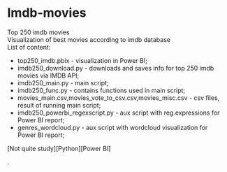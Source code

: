 # Imdb-movies  
 Top 250 imdb movies  
Visualization of best movies according to imdb database  
List of content:  
+ top250_imdb.pbix - visualization in Power BI;  
+ imdb250_download.py - downloads and saves info for top 250 imdb movies via IMDB API;  
+ imdb250_main.py - main script;  
+ imdb250_func.py - contains functions used in main script;  
+ movies_main.csv,movies_vote_to_csv.csv,movies_misc.csv - csv files, result of running main script;    
+ imdb250_powerbi_regexscript.py - aux script with reg.expressions for Power BI report;    
+ genres_wordcloud.py - aux script with wordcloud visualization for Power BI report; 
   
[Not quite study][Python][Power BI]

.   
